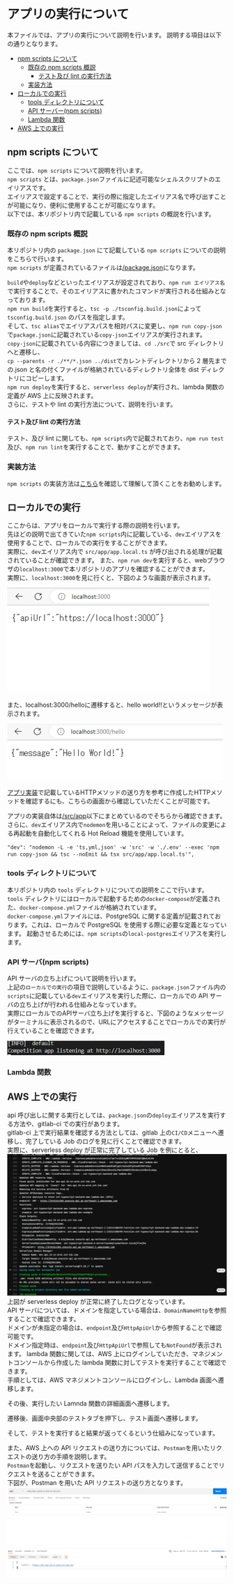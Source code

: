 # アプリの実行について

本ファイルでは、アプリの実行について説明を行います。
説明する項目は以下の通りとなります。

- [npm scripts について](#npm-scripts-について)
  - [既存の npm scripts 概説](#既存の-npm-scripts-概説)
    - [テスト及び lint の実行方法](#テスト及び-lint-の実行方法)
  - [実装方法](#実装方法)
- [ローカルでの実行](#ローカルでの実行)
  - [tools ディレクトリについて](#tools-ディレクトリについて)
  - [API サーバー(npm scripts)](#api-サーバnpm-scripts)
  - [Lambda 関数](#lambda-関数)
- [AWS 上での実行](#aws-上での実行)

## npm scripts について

ここでは、`npm scripts` について説明を行います。  
`npm scripts` とは、`package.json`ファイルに記述可能なシェルスクリプトのエイリアスです。  
エイリアスで設定することで、実行の際に指定したエイリアス名で呼び出すことが可能になり、便利に使用することが可能になります。  
以下では、本リポジトリ内で記載している `npm scripts` の概説を行います。

### 既存の npm scripts 概説

本リポジトリ内の `package.json` にて記載している `npm scripts` についての説明をこちらで行います。  
`npm scripts` が定義されているファイルは[/package.json](/package.json)になります。

`build`や`deploy`などといったエイリアスが設定されており、`npm run エイリアス名`で実行することで、そのエイリアスに書かれたコマンドが実行される仕組みとなっております。  
`npm run build`を実行すると、`tsc -p ./tsconfig.build.json`によって `tsconfig.build.json` のパスを指定します。  
そして、`tsc alias`でエイリアスパスを相対パスに変更し、`npm run copy-json`で`package.json`に記載されている`copy-json`エイリアスが実行されます。  
`copy-json`に記載されている内容につきましては、`cd ./src`で src ディレクトリへと遷移し、  
`cp --parents -r ./**/*.json ../dist`でカレントディレクトリから 2 層先までの.json と名の付くファイルが格納されているディレクトリ全体を dist ディレクトリにコピーします。  
`npm run deploy`を実行すると、`serverless deploy`が実行され、lambda 関数の定義が AWS 上に反映されます。  
さらに、テストや lint の実行方法について、説明を行います。

#### テスト及び lint の実行方法

テスト、及び lint に関しても、`npm scripts`内で記載されており、`npm run test`及び、`npm run lint`を実行することで、動かすことができます。

### 実装方法

`npm scripts` の実装方法は[こちら](https://docs.npmjs.com/cli/v6/using-npm/scripts)を確認して理解して頂くことをお勧めします。

## ローカルでの実行

ここからは、アプリをローカルで実行する際の説明を行います。  
先ほどの説明で出てきていた`npm scripts`内に記載している、`dev`エイリアスを使用することで、ローカルでの実行をすることができます。  
実際に、`dev`エイリアス内で `src/app/app.local.ts` が呼び出される処理が記載されていることが確認できます。
また、`npm run dev`を実行すると、webブラウザの`localhost:3000`で本リポジトリのアプリを確認することができます。  
実際に、`localhost:3000`を見に行くと、下図のような画面が表示されます。  

![](/docs/assets/localhost_home.png)  

また、localhost:3000/helloに遷移すると、hello world!!というメッセージが表示されます。  

![](/docs/assets/localhost_hello.png)  

[アプリ実装](./2.app-implement.md)で記載しているHTTPメソッドの送り方を参考に作成したHTTPメソッドを確認するにも、こちらの画面から確認していただくことが可能です。  

アプリの実装自体は[/src/app](/src/app/)以下にまとめているのでそちらから確認できます。  
さらに、`dev`エイリアス内で`nodemon`を用いることによって、ファイルの変更による再起動を自動化してくれる Hot Reload 機能を使用しています。

```
"dev": "nodemon -L -e 'ts,yml,json' -w 'src' -w './.env' --exec 'npm run copy-json && tsc --noEmit && tsx src/app/app.local.ts'",
```

### tools ディレクトリについて

本リポジトリ内の `tools` ディレクトリについての説明をここで行います。  
`tools` ディレクトリにはローカルで起動するための`docker-compose`が定義された、`docker-compose.yml`ファイルが格納されています。  
`docker-compose.yml`ファイルには、PostgreSQL に関する定義が記載されております。これは、ローカルで PostgreSQL を使用する際に必要な定義となっています。
起動させるためには、`npm scripts`の`local-postgres`エイリアスを実行します。

### API サーバ(npm scripts)

API サーバの立ち上げについて説明を行います。  
上記の`ローカルでの実行`の項目で説明しているように、`package.json`ファイル内の`scripts`に記載している`dev`エイリアスを実行した際に、ローカルでの API サーバの立ち上げが行われる仕組みとなっています。  
実際にローカルでのAPIサーバ立ち上げを実行すると、下図のようなメッセージがターミナルに表示されるので、URLにアクセスすることでローカルでの実行が行えていることを確認できます。

![](/docs/assets/local_app_execution.png)  

### Lambda 関数

<!-- 髙橋さん記載予定 -->

## AWS 上での実行

api 呼び出しに関する実行としては、`package.json`の`deploy`エイリアスを実行する方法や、gitlab-ci での実行があります。  
gitlab-ci 上で実行結果を確認する方法としては、gitlab 上の`CI/CD`メニューへ遷移し、完了している Job のログを見に行くことで確認できます。  
実際に、serverless deploy が正常に完了している Job を例にとると、  
![](/docs/assets/gitlab_ci_log.png)
上図が serverless deploy が正常に終了したログとなっています。  
API サーバについては、ドメインを指定している場合は、`DomainNameHttp`を参照することで確認できます。  
ドメインが未指定の場合は、`endpoint`及び`HttpApiUrl`から参照することで確認可能です。  
ドメイン指定時は、`endpoint`及び`HttpApiUrl`で参照しても`NotFound`が表示されます。
lambda 関数に関しては、AWS 上にログインしていただき、マネジメントコンソールから作成した lambda 関数に対してテストを実行することで確認できます。  
手順としては、AWS マネジメントコンソールにログインし、Lambda 画面へ遷移します。

 <!--画面のスクリーンショット(Lamnda関数一覧)  -->

その後、実行したい Lamnda 関数の詳細画面へ遷移します。

<!-- 画面のスクリーンショット(Lambda関数詳細画面) -->

遷移後、画面中央部のテストタブを押下し、テスト画面へ遷移します。

<!-- 画面のスクリーンショット(テスト画面) -->

そして、テストを実行すると結果が返ってくるという仕組みになっています。

<!-- 画面のスクリーンショット(テスト結果画面) -->

また、AWS 上への API リクエストの送り方については、`Postman`を用いたリクエストの送り方の手順を説明します。  
`Postman`を起動し、リクエストを送りたい API パスを入力して送信することでリクエストを送ることができます。  
下図が、Postman を用いた API リクエストの送り方となります。  
![](/docs/assets/apiRequest_postman.png)
